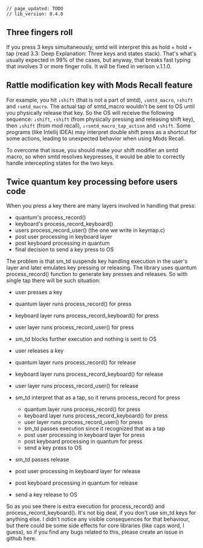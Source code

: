 ```
// page_updated: TODO
// lib_version: 0.4.0
```

## Three fingers roll

If you press 3 keys simultaneously, smtd will interpret this as hold + hold + tap (read 3.3: Deep Explanation: Three keys and states stack). That's what's  usually expected in 99% of the cases, but anyway, that breaks fast typing that involves 3 or more finger rolls. It will be fixed in verison v.1.1.0.


## Rattle modification key with Mods Recall feature

For example, you hit `↓shift` (that is not a part of smtd), `↓smtd_macro`, `↑shift` and `↑smtd_macro`. The actual tap of smtd_macro wouldn't be sent to OS until you physically release that key. So the OS will receive the following sequence: `↓shift`, `↑shift` (from physically pressing and releasing shift key), then `↓shift` (from mod recall), `↓↑smtd_macro_tap_action` and `↑shift`. Some programs (like Intellij IDEA) may interpret double shift press as a shortcut for some actions, leading to unexpected behavior when using Mods Recall.

To overcome that issue, you should make your shift modifier an smtd macro, so when smtd resolves keypresses, it would be able to correctly handle intercepting states for the two keys. 


## Twice quantum key processing before users code

When you press a key there are many layers involved in handling that press:
- quantum's process_record()
- keyboard's process_record_keyboard()
- users process_record_user() (the one we write in keymap.c)
- post user processing in keyboard layer
- post keyboard processing in quantum
- final decision to send a key press to OS

The problem is that sm_td suspends key handling execution in the user's layer and later emulates key pressing or releasing. The library uses quantum process_record() function to generate key presses and releases. So with single tap there will be such situation:

- user presses a key
- quantum layer runs process_record() for press
- keyboard layer runs process_record_keyboard() for press
- user layer runs process_record_user() for press
- sm_td blocks further execution and nothing is sent to OS

- user releases a key
- quantum layer runs process_record() for release
- keyboard layer runs process_record_keyboard() for release
- user layer runs process_record_user() for release
- sm_td interpret that as a tap, so it reruns process_record for press
  - quantum layer runs process_record() for press
  - keyboard layer runs process_record_keyboard() for press
  - user layer runs process_record_user() for press
  - sm_td passes execution since it recognized that as a tap 
  - post user processing in keyboard layer for press
  - post keyboard processing in quantum for press
  - send a key press to OS
- sm_td passes release
- post user processing in keyboard layer for release
- post keyboard processing in quantum for release
- send a key release to OS

So as you see there is extra execution for process_record() and process_record_keyboard(). It's not big deal, if you don't use sm_td keys for anything else. I didn't notice any visible consequences for that behaviour, but there could be some side effects for core libraries (like caps word, I guess), so if you find any bugs related to this, please create an issue in github here.
